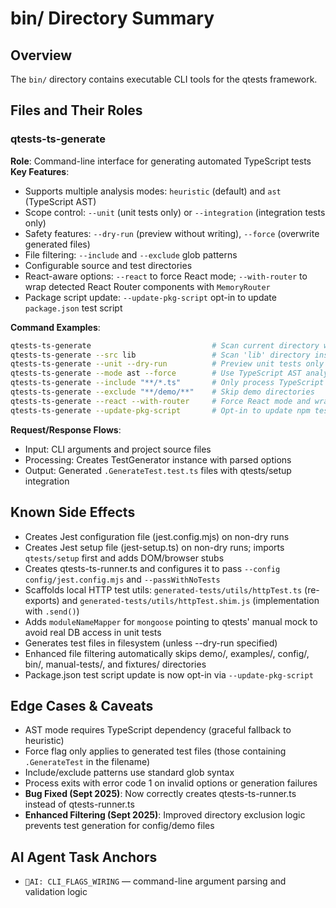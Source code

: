 # bin/ Directory Summary

## Overview
The `bin/` directory contains executable CLI tools for the qtests framework.

## Files and Their Roles

### qtests-ts-generate
**Role**: Command-line interface for generating automated TypeScript tests  
**Key Features**:
- Supports multiple analysis modes: `heuristic` (default) and `ast` (TypeScript AST)
- Scope control: `--unit` (unit tests only) or `--integration` (integration tests only)  
- Safety features: `--dry-run` (preview without writing), `--force` (overwrite generated files)
- File filtering: `--include` and `--exclude` glob patterns
- Configurable source and test directories
 - React-aware options: `--react` to force React mode; `--with-router` to wrap detected React Router components with `MemoryRouter`
 - Package script update: `--update-pkg-script` opt-in to update `package.json` test script

**Command Examples**:
```bash
qtests-ts-generate                           # Scan current directory with defaults
qtests-ts-generate --src lib                 # Scan 'lib' directory instead  
qtests-ts-generate --unit --dry-run          # Preview unit tests only
qtests-ts-generate --mode ast --force        # Use TypeScript AST analysis, overwrite existing
qtests-ts-generate --include "**/*.ts"       # Only process TypeScript files
qtests-ts-generate --exclude "**/demo/**"    # Skip demo directories
qtests-ts-generate --react --with-router     # Force React mode and wrap Router components
qtests-ts-generate --update-pkg-script       # Opt-in to update npm test script
```

**Request/Response Flows**:
- Input: CLI arguments and project source files
- Processing: Creates TestGenerator instance with parsed options
- Output: Generated `.GenerateTest.test.ts` files with qtests/setup integration

## Known Side Effects  
- Creates Jest configuration file (jest.config.mjs) on non-dry runs
- Creates Jest setup file (jest-setup.ts) on non-dry runs; imports `qtests/setup` first and adds DOM/browser stubs
- Creates qtests-ts-runner.ts and configures it to pass `--config config/jest.config.mjs` and `--passWithNoTests`
- Scaffolds local HTTP test utils: `generated-tests/utils/httpTest.ts` (re-exports) and `generated-tests/utils/httpTest.shim.js` (implementation with `.send()`)
- Adds `moduleNameMapper` for `mongoose` pointing to qtests' manual mock to avoid real DB access in unit tests
- Generates test files in filesystem (unless --dry-run specified)
- Enhanced file filtering automatically skips demo/, examples/, config/, bin/, manual-tests/, and fixtures/ directories
- Package.json test script update is now opt-in via `--update-pkg-script`

## Edge Cases & Caveats
- AST mode requires TypeScript dependency (graceful fallback to heuristic)
- Force flag only applies to generated test files (those containing `.GenerateTest` in the filename)
- Include/exclude patterns use standard glob syntax
- Process exits with error code 1 on invalid options or generation failures
- **Bug Fixed (Sept 2025)**: Now correctly creates qtests-ts-runner.ts instead of qtests-runner.ts
- **Enhanced Filtering (Sept 2025)**: Improved directory exclusion logic prevents test generation for config/demo files

## AI Agent Task Anchors  
- `🚩AI: CLI_FLAGS_WIRING` — command-line argument parsing and validation logic
